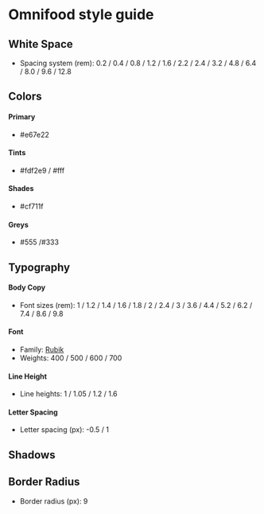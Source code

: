 # Omnifood style guide

## White Space

-   Spacing system (rem):
    0.2 / 0.4 / 0.8 / 1.2 / 1.6 / 2.2 / 2.4 / 3.2 / 4.8 / 6.4 / 8.0 / 9.6 / 12.8

## Colors

#### Primary

-   #e67e22

#### Tints

-   #fdf2e9 / #fff

#### Shades

-   #cf711f

#### Greys

-   #555 /#333

## Typography

#### Body Copy

-   Font sizes (rem):
    1 / 1.2 / 1.4 / 1.6 / 1.8 / 2 / 2.4 / 3 / 3.6 / 4.4 / 5.2 / 6.2 / 7.4 / 8.6 / 9.8

#### Font

-   Family: [Rubik](https://fonts.google.com/specimen/Rubik)
-   Weights: 400 / 500 / 600 / 700

#### Line Height

-   Line heights: 1 / 1.05 / 1.2 / 1.6

#### Letter Spacing

-   Letter spacing (px): -0.5 / 1

## Shadows

## Border Radius

-   Border radius (px): 9
